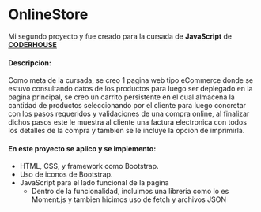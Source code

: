 # OnlineStore
Mi segundo proyecto y fue creado para la cursada de **JavaScript** de **[CODERHOUSE](https://www.coderhouse.com/)**

#### Descripcion:
Como meta de la cursada, se creo 1 pagina web tipo eCommerce donde se estuvo consultando datos de los productos para luego ser deplegado en la pagina principal, se creo un carrito persistente en el cual almacena la cantidad de productos seleccionando por el cliente para luego concretar con los pasos requeridos y validaciones de una compra online, al finalizar dichos pasos este le muestra al cliente una factura electronica con todos los detalles de la compra y tambien se le incluye la opcion de imprimirla.

#### En este proyecto se aplico y se implemento:
- HTML, CSS, y framework como Bootstrap.
- Uso de iconos de Bootstrap.
- JavaScript para el lado funcional de la pagina
  - Dentro de la funcionalidad, incluimos una libreria como lo es Moment.js y tambien hicimos uso de fetch y archivos JSON